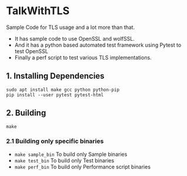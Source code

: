 # TalkWithTLS
Sample Code for TLS usage and a lot more than that.
- It has sample code to use OpenSSL and wolfSSL.
- And it has a python based automated test framework using Pytest to test OpenSSL
- Finally a perf script to test various TLS implementations.

## 1. Installing Dependencies
```
sudo apt install make gcc python python-pip
pip install --user pytest pytest-html
```

## 2. Building
```
make
```

### 2.1 Building only specific binaries
- `make sample_bin` To build only Sample binaries
- `make test_bin` To build only Test binaries
- `make perf_bin` To build only Performance script binaries
